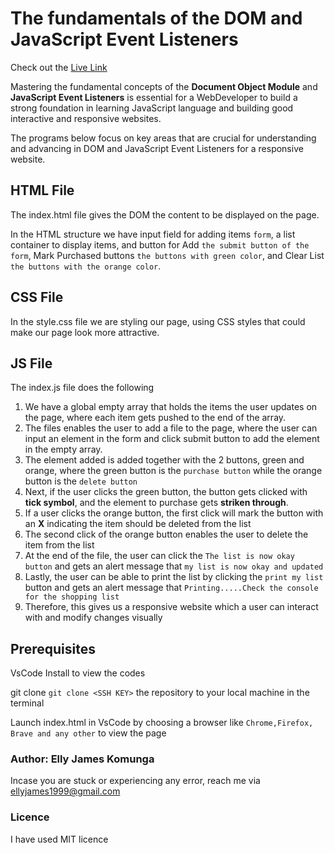 # The fundamentals of the DOM and JavaScript Event Listeners
Check out the  [Live Link](https://elly-james.github.io/code-challenge-week2/)

Mastering the fundamental concepts of the **Document Object Module** and **JavaScript Event Listeners** is essential for a WebDeveloper to build a strong foundation in learning JavaScript language and building good interactive and responsive websites.

The programs below focus on key areas that are crucial for understanding and advancing in DOM and  JavaScript Event Listeners for a responsive website.

## HTML File
The index.html file gives the DOM the content to be displayed on the page.

In the HTML structure we have input field for adding items ``form``, a list container to display items, and button for Add ``the submit button of the form``, Mark Purchased buttons ``the buttons with green color``, and Clear List ``the buttons with the orange color``.

## CSS File
In the style.css file we are styling our page, using CSS styles that could make our page look more attractive.

## JS File
The index.js file does the following

1. We have a global empty array that holds the items the user updates on the page, where each item gets pushed to the end of the array.
2. The files enables the user to add a file to the page, where the user can input an element in the form and click submit button to add the element in the empty array.
3. The element added is added together with the 2 buttons, green and orange, where the green button is the ``purchase button`` while the orange button is the ``delete button``
4. Next, if the user clicks the green button, the button gets clicked with **tick symbol**, and the element to purchase gets **striken through**.
5. If a user clicks the orange button, the first click will mark the button with an **X** indicating the item should be deleted from the list
6. The second click of the orange button enables the user to delete the item from the list
7. At the end of the file, the user can click the ``The list is now okay button``  and gets an alert message that ``my list is now okay and updated``
8. Lastly, the user can be able to print the list by clicking the ``print my list`` button  and gets an alert message that ``Printing.....Check the console for the shopping list``
9. Therefore, this gives us a responsive website which a user can interact with and modify changes visually


## Prerequisites   

VsCode Install to view the codes

git clone ````git clone <SSH KEY>```` the repository to your local machine in the terminal

Launch index.html in VsCode by choosing a browser like ```Chrome,Firefox, Brave and any other``` to view the page


### Author: Elly James Komunga
Incase you are stuck or experiencing any error, reach me via ellyjames1999@gmail.com

### Licence 
I have used MIT licence
